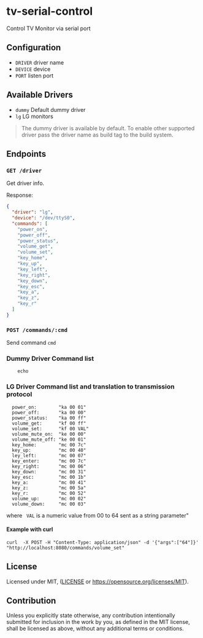 # tv-serial-control

Control TV Monitor via serial port

## Configuration

* `DRIVER` driver name
* `DEVICE` device
* `PORT` listen port

## Available Drivers

* `dummy` Default dummy driver
* `lg` LG monitors

> The dummy driver is available by default. To enable other supported driver
> pass the driver name as build tag to the build system.

## Endpoints

### `GET /driver`

Get driver info.

Response:

```json
{
  "driver": "lg",
  "device": "/dev/ttyS0",
  "commands": [
    "power_on",
    "power_off",
    "power_status",
    "volume_get",
    "volume_set",
    "key_home",
    "key_up",
    "key_left",
    "key_right",
    "key_down",
    "key_esc",
    "key_a",
    "key_z",
    "key_r"
  ]
}
```


### `POST /commands/:cmd`

Send command `cmd`


### Dummy Driver Command list
```    
    echo          
```

### LG Driver Command list and translation to  transmission protocol
```	
  power_on:        "ka 00 01"
  power_off:       "ka 00 00"
  power_status:    "ka 00 ff"
  volume_get:      "kf 00 ff"
  volume_set:      "kf 00 VAL"
  volume_mute_on:  "ke 00 00"
  volume_mute_off: "ke 00 01"
  key_home:        "mc 00 7c"
  key_up:          "mc 00 40"
  ley_left:        "mc 00 07"
  key_enter:       "mc 00 7c"
  key_right:       "mc 00 06"
  key_down:        "mc 00 31"
  key_esc:         "mc 00 1b"
  key_a:           "mc 00 41"
  key_z:           "mc 00 5a"
  key_r:           "mc 00 52"
  volume_up:       "mc 00 02"
  volume_down:     "mc 00 03"
```
where  ` VAL`  is  a numeric value from 00 to 64 sent as a  string parameter"

#### Example with curl
```curl  -X POST -H "Content-Type: application/json" -d '{"args":["64"]}'   "http://localhost:8080/commands/volume_set"```
   

## License

Licensed under MIT, ([LICENSE](LICENSE) or https://opensource.org/licenses/MIT).

## Contribution

Unless you explicitly state otherwise, any contribution intentionally
submitted for inclusion in the work by you, as defined in the MIT
license, shall be licensed as above, without any additional terms or
conditions.
